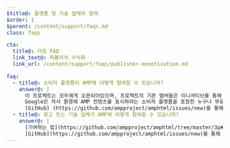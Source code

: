 ```yaml
---
$title@: 플랫폼 및 기술 업체의 참여
$order: 1
$parent: /content/support/faqs.md
class: faqs

cta:
  title@: 다음 FAQ
  link_text@: 퍼블리셔 수익화
  link_url: /content/support/faqs/publisher-monetization.md

faq:
  - title@: 소비자 플랫폼이 AMP에 어떻게 참여할 수 있습니까?
    answer@: |
      이 프로젝트는 모두에게 오픈되어있으며, 프로젝트의 기존 멤버들은 이니셔티브를 통해 소비자 플랫폼이 참여하는 데 매우 열성적입니다.
      Google은 자사 환경에 AMP 컨텐츠를 표시하려는 소비자 플랫폼을 포함한 누구나 무료로 사용할 수 있도록 캐시를 열었습니다.
      [GitHub] (https://github.com/ampproject/amphtml/issues/new)를 통해 연락하세요. 최대한 빨리 질문에 답변 해 드리겠습니다.
  - title@: 광고 또는 기술 업체가 AMP에 어떻게 참여할 수 있습니까?
    answer@: |
      [기여하는 법](https://github.com/ampproject/amphtml/tree/master/3p#ads)에 대해 보고
      [GitHub](https://github.com/ampproject/amphtml/issues/new)를 통해 연락하세요.
---
```

